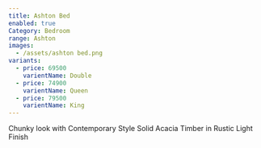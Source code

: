 ```yaml
---
title: Ashton Bed
enabled: true
Category: Bedroom
range: Ashton
images:
  - /assets/ashton bed.png
variants:
  - price: 69500
    varientName: Double 
  - price: 74900
    varientName: Queen 
  - price: 79500
    varientName: King 
---
```

Chunky look with Contemporary Style
Solid Acacia Timber in Rustic Light Finish